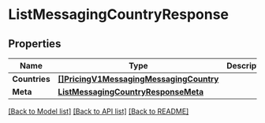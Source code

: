 # ListMessagingCountryResponse

## Properties

Name | Type | Description | Notes
------------ | ------------- | ------------- | -------------
**Countries** | [**[]PricingV1MessagingMessagingCountry**](PricingV1MessagingMessagingCountry.md) |  |[optional] 
**Meta** | [**ListMessagingCountryResponseMeta**](ListMessagingCountryResponseMeta.md) |  |[optional] 

[[Back to Model list]](../README.md#documentation-for-models) [[Back to API list]](../README.md#documentation-for-api-endpoints) [[Back to README]](../README.md)


